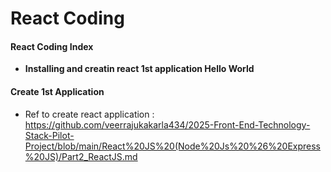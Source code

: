 # React Coding 


#### React Coding Index
 * **Installing and creatin react 1st application Hello World**


#### Create 1st Application

* Ref to create react application : https://github.com/veerrajukakarla434/2025-Front-End-Technology-Stack-Pilot-Project/blob/main/React%20JS%20(Node%20Js%20%26%20Express%20JS)/Part2_ReactJS.md
